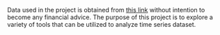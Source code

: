 Data used in the project is obtained from [this link](https://www.nasdaq.com/market-activity/stocks/aapl/historical) without intention to become any financial advice. The purpose of this project is to explore a variety of tools that can be utilized to analyze time series dataset.